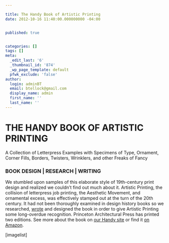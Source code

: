 ```yaml
---

title: The Handy Book of Artistic Printing
date: 2012-10-16 11:40:00.000000000 -04:00


published: true


categories: []
tags: []
meta:
  _edit_last: '6'
  _thumbnail_id: '874'
  _wp_page_template: default
  pfwk_exclude: 'false'
author:
  login: adminBT
  email: btellock@gmail.com
  display_name: admin
  first_name: ''
  last_name: ''
---
```

<h1>THE HANDY BOOK OF ARTISTIC PRINTING</h1>
A Collection of Letterpress Examples with Specimens of Type, Ornament,<br />
Corner Fills, Borders, Twisters, Wrinklers, and other Freaks of Fancy


<h3>BOOK DESIGN | RESEARCH | WRITING</h3>
We stumbled upon samples of this elaborate style of 19th-century print design and realized we couldn’t find out much about it. Artistic Printing, the collision of letterpress job printing, the Aesthetic Movement, and ornamental excess, was effectively stamped out at the turn of the 20th century. It had not been thoroughly examined in design history books so we researched, <a href=" http://thegraphicsoffice.com/the-handy-book…istic-printing/ ">wrote</a> and designed the book in order to give Artistic Printing some long-overdue recognition. Princeton Architectural Press has printed two editions. See more about the book on <a href="http://www.artisticprintingbook.com/tour-the-book.htm" target="_blank">our Handy site</a> or find it <a href="http://www.amazon.com/The-Handy-Book-Artistic-Printing/dp/1568987056" target="_blank">on Amazon</a>.


[imagelist]
